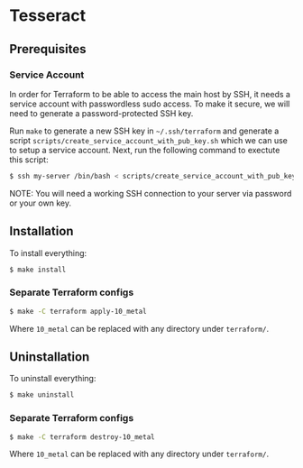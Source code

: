 # Tesseract

## Prerequisites

### Service Account

In order for Terraform to be able to access the main host by SSH, it needs a service account with passwordless sudo access. To make it secure, we will need to generate a password-protected SSH key.

Run `make` to generate a new SSH key in `~/.ssh/terraform` and generate a script `scripts/create_service_account_with_pub_key.sh` which we can use to setup a service account. Next, run the following command to exectute this script:

```bash
$ ssh my-server /bin/bash < scripts/create_service_account_with_pub_key.sh
```

NOTE: You will need a working SSH connection to your server via password or your own key.

## Installation

To install everything:

```bash
$ make install
```

### Separate Terraform configs

```bash
$ make -C terraform apply-10_metal
```

Where `10_metal` can be replaced with any directory under `terraform/`.

## Uninstallation

To uninstall everything:

```bash
$ make uninstall
```

### Separate Terraform configs

```bash
$ make -C terraform destroy-10_metal
```

Where `10_metal` can be replaced with any directory under `terraform/`.